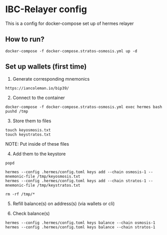 # IBC-Relayer config

This is a config for docker-compose set up of hermes relayer

## How to run?

```
docker-compose -f docker-compose.stratos-osmosis.yml up -d
```

## Set up wallets (first time)

1. Generate corresponding mnemonics

```
https://iancoleman.io/bip39/
```

2. Connect to the container

```
docker-compose -f docker-compose.stratos-osmosis.yml exec hermes bash
pushd /tmp
```

3. Store them to files

```
touch keyosmosis.txt
touch keystratos.txt
```

NOTE: Put inside of these files

4. Add them to the keystore

```
popd

hermes --config .hermes/config.toml keys add --chain osmosis-1 --mnemonic-file /tmp/keyosmosis.txt
hermes --config .hermes/config.toml keys add --chain stratos-1 --mnemonic-file /tmp/keystratos.txt

rm -rf /tmp/*
```

5. Refill balance(s) on address(s) (via wallets or cli)

6. Check balance(s)

```
hermes --config .hermes/config.toml keys balance --chain osmosis-1
hermes --config .hermes/config.toml keys balance --chain stratos-1
```
